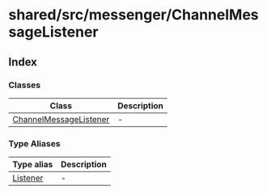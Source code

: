 # shared/src/messenger/ChannelMessageListener

## Index

### Classes

| Class | Description |
| ------ | ------ |
| [ChannelMessageListener](../channel-message-listener/classes/channel-message-listener.md) | - |

### Type Aliases

| Type alias | Description |
| ------ | ------ |
| [Listener](../channel-message-listener/type-aliases/listener.md) | - |
